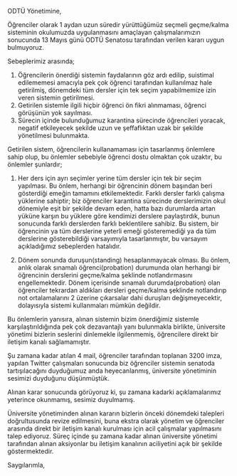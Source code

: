 ODTÜ Yönetimine,

Öğrenciler olarak 1 aydan uzun süredir yürüttüğümüz seçmeli geçme/kalma sisteminin okulumuzda uygulanmasını amaçlayan çalışmalarımızın sonucunda 13 Mayıs günü ODTÜ Senatosu tarafından verilen kararı uygun bulmuyoruz.

Sebeplerimiz arasında;

1. Öğrencilerin önerdiği sistemin faydalarının göz ardı edilip, suistimal edilememesi amacıyla pek çok öğrenci tarafından kullanılmaz hale getirilmiş, dönemdeki tüm dersler için tek seçim yapabilmemize izin veren sistemin getirilmesi.
2. Getirilen sistemle ilgili hiçbir öğrenci ön fikri alınmaması, öğrenci görüşünün yok sayılması.
3. Sürecin içinde bulunduğumuz karantina sürecinde öğrencileri yoracak, negatif etkileyecek şekilde uzun ve şeffaflıktan uzak bir şekilde yönetilmesi bulunmakta.

Getirilen sistem, öğrencilerin kullanamaması için tasarlanmış önlemlere sahip olup, bu önlemler sebebiyle öğrenci dostu olmaktan çok uzaktır, bu önlemler şunlardır;

1. Her ders için ayrı seçimler yerine tüm dersler için tek bir seçim yapılması. Bu önlem, herhangi bir öğrencinin dönem başından beri gösterdiği emeğin tamamını etkilemektedir. Farklı dersler farklı çalışma yüklerine sahiptir; biz öğrenciler karantina sürecinde derslerimizin okul dönemiyle eşit bir şekilde devam eden, hatta bazı durumlarda artan yüküne karşın bu yüklere göre kendimizi derslere paylaştırdık, bunun sonucunda farklı derslerden farklı beklentilere sahibiz. Bu sistem, bir öğrencinin ya tüm derslerine yeterli emeği gösteremediği ya da tüm derslerine gösterebildiği varsayımıyla tasarlanmıştır, bu varsayım açıkladığımız sebeplerden hatalıdır.

2. Dönem sonunda duruşun(standing) hesaplanmayacak olması. Bu önlem, anlık olarak sınamalı öğrenci(probation) durumunda olan herhangi bir öğrencinin derslerini geçme/kalma şeklinde notlandırmasını engellemektedir. Dönem içerisinde sınamalı durumda(probation) olan öğrenciler tekrardan aldıkları dersleri geçme/kalma şeklinde notlandırıp not ortalamalarını 2 üzerine çıkarsalar dahi duruşları değişmeyecektir, dolayısıyla sistemi kullanmaları mümkün değildir. 

Bu önlemlerin yanısıra, alınan sistemin bizim önerdiğimiz sistemle karşılaştırıldığında pek çok dezavantajlı yanı bulunmakla birlikte, üniversite yönetimi bizlerin seslerini dinlemekle ilgilenmemiş, öğrencilere direkt bir iletişim kanalı sağlamamıştır. 

Şu zamana kadar atılan 4 mail, öğrenciler tarafından toplanan 3200 imza, yapılan Twitter çalışmaları sonucunda biz öğrenciler sistemin senatoda tartışılacağını duyduğumuz anda heyecanlanmış, üniversite yönetiminin sesimizi duyduğunu düşünmüştük.

Alınan karar sonucunda görüyoruz ki, şu zamana kadarki açıklamalarımız yeterince okunmamış, sesimiz duyulmamış.

Üniversite yönetiminden alınan kararın bizlerin önceki dönemdeki talepleri doğrultusunda revize edilmesini, buna ekstra olarak yönetim ve öğrenciler arasında direkt bir iletişim kanalı kurulması için acil çalışmalar yapılmasını talep ediyoruz. Süreç içinde şu zamana kadar alınan üniversite yönetimi tarafından alınan aksiyonlar bu iletişim kanalının aciliyetini açık bir şekilde göstermektedir.

Saygılarımla,
